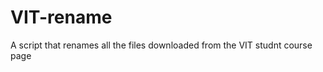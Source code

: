 VIT-rename
==========

A script that renames all the files downloaded from the VIT studnt course page
